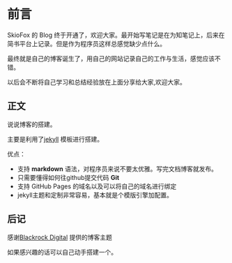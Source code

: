 
# 前言

SkioFox 的 Blog 终于开通了，欢迎大家。最开始写笔记是在为知笔记上，后来在简书平台上记录。但是作为程序员这样总感觉缺少点什么。

最终就是自己的博客诞生了，用自己的网站记录自己的工作与生活，感觉应该不错。

以后会不断将自己学习和总结经验放在上面分享给大家,欢迎大家。

## 正文

说说博客的搭建。  

主要是利用了[jekyll](http://jekyllcn.com/) 模板进行搭建。

优点：

* 支持 **markdown** 语法，对程序员来说不要太优雅。写完文档博客就发布。
* 只需要懂得如何往github提交代码 **Git**
* 支持 GitHub Pages 的域名以及可以将自己的域名进行绑定
* jekyll主题和定制非常容易，基本就是个模版引擎加配置。

## 后记

感谢[Blackrock Digital](https://github.com/BlackrockDigital) 提供的博客主题

如果感兴趣的话可以自己动手搭建一个。
